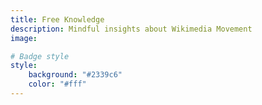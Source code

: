 ```yaml
--- 
title: Free Knowledge
description: Mindful insights about Wikimedia Movement 
image:

# Badge style
style:
    background: "#2339c6"
    color: "#fff"
---
```

